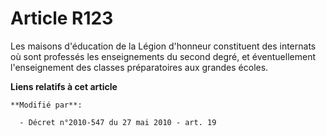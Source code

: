 # Article R123

Les maisons d'éducation de la Légion d'honneur constituent des internats où sont professés les enseignements du second degré,
et éventuellement l'enseignement des classes préparatoires aux grandes écoles.

**Liens relatifs à cet article**

	**Modifié par**:

	  - Décret n°2010-547 du 27 mai 2010 - art. 19
